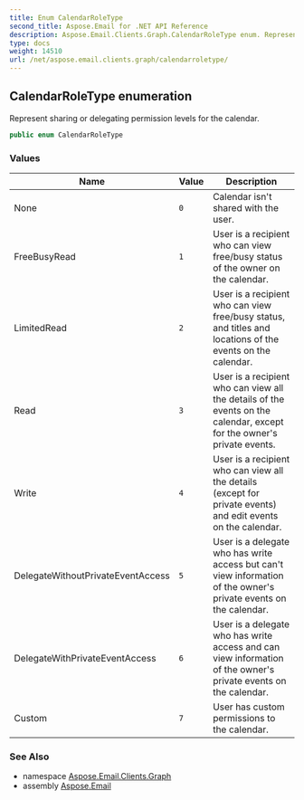 ```yaml
---
title: Enum CalendarRoleType
second_title: Aspose.Email for .NET API Reference
description: Aspose.Email.Clients.Graph.CalendarRoleType enum. Represent sharing or delegating permission levels for the calendar
type: docs
weight: 14510
url: /net/aspose.email.clients.graph/calendarroletype/
---
```

## CalendarRoleType enumeration

Represent sharing or delegating permission levels for the calendar.

```csharp
public enum CalendarRoleType
```

### Values

| Name | Value | Description |
| --- | --- | --- |
| None | `0` | Calendar isn't shared with the user. |
| FreeBusyRead | `1` | User is a recipient who can view free/busy status of the owner on the calendar. |
| LimitedRead | `2` | User is a recipient who can view free/busy status, and titles and locations of the events on the calendar. |
| Read | `3` | User is a recipient who can view all the details of the events on the calendar, except for the owner's private events. |
| Write | `4` | User is a recipient who can view all the details (except for private events) and edit events on the calendar. |
| DelegateWithoutPrivateEventAccess | `5` | User is a delegate who has write access but can't view information of the owner's private events on the calendar. |
| DelegateWithPrivateEventAccess | `6` | User is a delegate who has write access and can view information of the owner's private events on the calendar. |
| Custom | `7` | User has custom permissions to the calendar. |

### See Also

* namespace [Aspose.Email.Clients.Graph](../../aspose.email.clients.graph/)
* assembly [Aspose.Email](../../)



